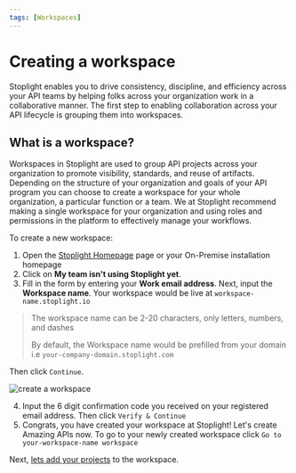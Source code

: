 ```yaml
---
tags: [Workspaces]
---
```


# Creating a workspace

Stoplight enables you to drive consistency, discipline, and efficiency across your API teams by helping folks across your organization work in a collaborative manner. The first step to enabling collaboration across your API lifecycle is grouping them into workspaces. 

## What is a workspace?

Workspaces in Stoplight are used to group API projects across your organization to promote visibility, standards, and reuse of artifacts. Depending on the structure of your organization and goals of your API program you can choose to create a workspace for your whole organization, a particular function or a team. We at Stoplight recommend making a single workspace for your organization and using roles and permissions in the platform to effectively manage your workflows.   

To create a new workspace:

1. Open the [Stoplight Homepage](https://stoplight.io/welcome) page or your On-Premise installation homepage
2.  Click on **My team isn't using Stoplight yet**.
    <!--To-Do: Screenshot from homepage-->
3.  Fill in the form by entering your **Work email address**. Next, input the **Workspace name**. Your workspace would be live at `workspace-name.stoplight.io`
    
<!--theme:info-->
> The workspace name can be 2-20 characters, only letters, numbers, and dashes
>
> By default, the Workspace name would be prefilled from your domain i.e `your-company-domain.stoplight.com`

Then click `Continue`.

![create a workspace](../assets/images/create-worksapce-720.gif)

4. Input the 6 digit confirmation code you received on your registered email address. Then click `Verify & Continue`
5. Congrats, you have created your workspace at Stoplight! Let's create Amazing APIs now. To go to your newly created workspace click `Go to your-workspace-name workspace` 

Next, [lets add your projects](b.adding-projects.md) to the workspace. 
